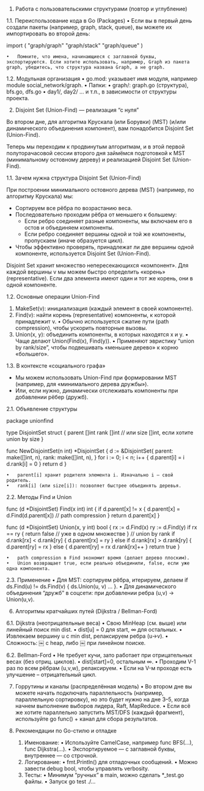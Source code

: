 1. Работа с пользовательскими структурами (повтор и углубление)

1.1. Переиспользование кода в Go (Packages)
•	Если вы в первый день создали пакеты (например, graph, stack, queue), вы можете их импортировать во второй день:

import (
"graph/graph"
"graph/stack"
"graph/queue"
)


	•	Помните, что имена, начинающиеся с заглавной буквы, экспортируются. Если хотите использовать, например, Graph из пакета graph, убедитесь, что структура названа Graph, а не graph.

1.2. Модульная организация
•	go.mod: указывает имя модуля, например module social_network/graph.
•	Папки:
•	graph/: graph.go (структура), bfs.go, dfs.go
•	day1/, day2/ … и т.п., в зависимости от структуры проекта.

2. Disjoint Set (Union-Find) — реализация “с нуля”

Во втором дне, для алгоритма Kрускала (или Борувки) (MST) (и/или динамического объединения компонент), вам понадобится Disjoint Set (Union-Find). 


Теперь мы переходим к продвинутым алгоритмам, и в этой первой полуторачасовой сессии второго дня займёмся подготовкой к MST (минимальному остовному дереву) и реализацией Disjoint Set (Union-Find).

1.1. Зачем нужна структура Disjoint Set (Union-Find)

При построении минимального остовного дерева (MST) (например, по алгоритму Крускала) мы:
* Сортируем все рёбра по возрастанию веса.
* Последовательно проходим рёбра от меньшего к большему:
  * Если ребро соединяет разные компоненты, мы включаем его в остов и объединяем компоненты.
  * Если ребро соединяет вершины одной и той же компоненты, пропускаем (иначе образуется цикл).
* Чтобы эффективно проверять, принадлежат ли две вершины одной компоненте, используется Disjoint Set (Union-Find).

Disjoint Set хранит множество непересекающихся «компонент». Для каждой вершины v мы можем быстро определить «корень» (representative). Если два элемента имеют один и тот же корень, они в одной компоненте.

1.2. Основные операции Union-Find
1.	MakeSet(v): инициализация (каждый элемент в своей компоненте).
2.	Find(v): найти корень (representative) компоненты, к которой принадлежит v.
      •	Обычно используется сжатие пути (path compression), чтобы ускорить повторные вызовы.
3.	Union(x, y): объединить компоненты, в которых находятся x и y.
      •	Чаще делают Union(Find(x), Find(y)).
      •	Применяют эвристику “union by rank/size”, чтобы подвешивать «меньшее дерево» к корню «большего».

1.3. В контексте «социального графа»
* Мы можем использовать Union-Find при формировании MST (например, для «минимального дерева дружбы»).
* Или, если нужно, динамически отслеживать компоненты при добавлении рёбер (дружб).

2.1. Объявление структуры

package unionfind

type DisjointSet struct {
parent []int
rank   []int
// или size []int, если хотите union by size
}

func NewDisjointSet(n int) *DisjointSet {
d := &DisjointSet{
parent: make([]int, n),
rank:   make([]int, n),
}
for i := 0; i < n; i++ {
d.parent[i] = i
d.rank[i] = 0
}
return d
}

	•	parent[i] хранит родителя элемента i. Изначально i — свой родитель.
	•	rank[i] (или size[i]): позволяет быстрее объединять деревья.

2.2. Методы Find и Union

func (d *DisjointSet) Find(x int) int {
if d.parent[x] != x {
d.parent[x] = d.Find(d.parent[x]) // path compression
}
return d.parent[x]
}

func (d *DisjointSet) Union(x, y int) bool {
rx := d.Find(x)
ry := d.Find(y)
if rx == ry {
return false // уже в одном множестве
}
// union by rank
if d.rank[rx] < d.rank[ry] {
d.parent[rx] = ry
} else if d.rank[rx] > d.rank[ry] {
d.parent[ry] = rx
} else {
d.parent[ry] = rx
d.rank[rx]++
}
return true
}

	•	path compression в Find экономит время (делает дерево плоским).
	•	Union возвращает true, если реально объединили, false, если уже одна компонента.

2.3. Применение
•	Для MST: сортируем рёбра, итерируем, делаем if ds.Find(u) != ds.Find(v) { ds.Union(u, v) ... }.
•	Для динамического объединения “дружб” в соцсети: при добавлении ребра (u,v) → Union(u,v).

6. Алгоритмы кратчайших путей (Dijkstra / Bellman-Ford)

6.1. Dijkstra (неотрицательные веса)
•	Свою MinHeap (см. выше) или линейный поиск min dist.
•	dist[u] = 0 для start, ∞ для остальных.
•	Извлекаем вершину u c min dist, релаксируем ребра (u->v).
•	Сложность: ￼ с heap, либо ￼ при линейном поиске.

6.2. Bellman-Ford
•	Не требует кучи, зато работает при отрицательных весах (без отриц. циклов).
•	dist[start]=0, остальным ∞.
•	Проходим V-1 раз по всем рёбрам (u,v,w), релаксируем.
•	Если на V-м проходе есть улучшение – отрицательный цикл.

7. Горрутины и каналы (распределённая модель)
   •	Во втором дне вы можете начать подключать параллельность (например, параллельную сортировку), но это будет нужно на дне 3–5, когда начнем выполнение выборов лидера, Raft, MapReduce.
   •	Если всё же хотите параллельно запустить MST/DFS (каждый фрагмент), используйте go func() + канал для сбора результатов.

8. Рекомендации по Go-стилю и отладке
    1.	Именование:
          •	Используйте CamelCase, например func BFS(...), func Dijkstra(...).
          •	Экспортируемое — с заглавной буквы, внутреннее — со строчной.
    2.	Логирование:
          •	fmt.Println() для отладочных сообщений.
          •	Можно завести debug bool, чтобы управлять verbosity.
    3.	Тесты:
          •	Минимум “ручных” в main, можно сделать *_test.go файлы.
          •	Запуск go test ./...
